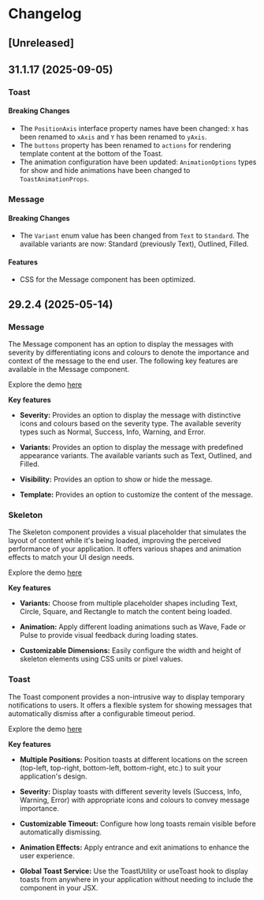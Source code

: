 # Changelog

## [Unreleased]

## 31.1.17 (2025-09-05)

### Toast

#### Breaking Changes

- The `PositionAxis` interface property names have been changed: `X` has been renamed to `xAxis` and `Y` has been renamed to `yAxis`.
- The `buttons` property has been renamed to `actions` for rendering template content at the bottom of the Toast.
- The animation configuration have been updated: `AnimationOptions` types for show and hide animations have been changed to `ToastAnimationProps`.

### Message

#### Breaking Changes

- The `Variant` enum value has been changed from `Text` to `Standard`. The available variants are now: Standard (previously Text), Outlined, Filled.

#### Features

- CSS for the Message component has been optimized.

## 29.2.4 (2025-05-14)

### Message

The Message component has an option to display the messages with severity by differentiating icons and colours to denote the importance and context of the message to the end user. The following key features are available in the Message component.

Explore the demo <a href="https://react.syncfusion.com/message" target="_blank" rel="noopener noreferrer">here</a>

**Key features**

- **Severity:** Provides an option to display the message with distinctive icons and colours based on the severity type. The available severity types such as Normal, Success, Info, Warning, and Error.

- **Variants:** Provides an option to display the message with predefined appearance variants. The available variants such as Text, Outlined, and Filled.

- **Visibility:** Provides an option to show or hide the message.

- **Template:** Provides an option to customize the content of the message.

### Skeleton

The Skeleton component provides a visual placeholder that simulates the layout of content while it's being loaded, improving the perceived performance of your application. It offers various shapes and animation effects to match your UI design needs.

Explore the demo <a href="https://react.syncfusion.com/skeleton" target="_blank" rel="noopener noreferrer">here</a>

**Key features**

- **Variants:** Choose from multiple placeholder shapes including Text, Circle, Square, and Rectangle to match the content being loaded.

- **Animation:**  Apply different loading animations such as Wave, Fade or Pulse to provide visual feedback during loading states.

- **Customizable Dimensions:** Easily configure the width and height of skeleton elements using CSS units or pixel values.

### Toast

The Toast component provides a non-intrusive way to display temporary notifications to users. It offers a flexible system for showing messages that automatically dismiss after a configurable timeout period.

Explore the demo <a href="https://react.syncfusion.com/toast" target="_blank" rel="noopener noreferrer">here</a>

**Key features**

- **Multiple Positions:** Position toasts at different locations on the screen (top-left, top-right, bottom-left, bottom-right, etc.) to suit your application's design.

- **Severity:** Display toasts with different severity levels (Success, Info, Warning, Error) with appropriate icons and colours to convey message importance.

- **Customizable Timeout:** Configure how long toasts remain visible before automatically dismissing.

- **Animation Effects:** Apply entrance and exit animations to enhance the user experience.

- **Global Toast Service:**  Use the ToastUtility or useToast hook to display toasts from anywhere in your application without needing to include the component in your JSX.